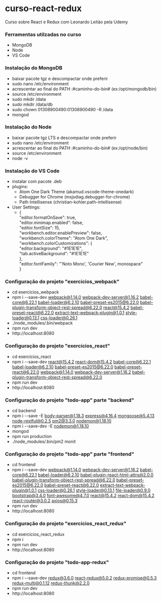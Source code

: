 # curso-react-redux
Curso sobre React e Redux com Leonardo Leitão pela Udemy

### Ferramentas utilzadas no curso
- MongoDB
- Node
- VS Code

### Instalação do MongoDB
- baixar pacote tgz e descompactar onde preferir
- sudo nano /etc/environment
- acrescentar ao final do PATH :#caminho-do-bin# (ex:/opt/mongodb/bin)
- source /etc/environment
- sudo mkdir /data
- sudo mkdir /data/db
- sudo chown 01308900490:01308900490 -R /data
- mongod

### Instalação do Node
- baixar pacote tgz LTS e descompactar onde preferir
- sudo nano /etc/environment
- acrescentar ao final do PATH :#caminho-do-bin# (ex:/opt/node/bin)
- source /etc/environment
- node -v

### Instalação do VS Code
- instalar com pacote .deb
- plugins:
  - Atom One Dark Theme (akamud.vscode-theme-onedark)
  - Debugger for Chrome (msjsdiag.debugger-for-chrome)
  - Path Intellisense (christian-kohler.path-intellisense)
- User Settings:
  - {  
     "editor.formatOnSave": true,  
     "editor.minimap.enabled": false,  
     "editor.fontSize": 15,  
     "workbench.editor.enablePreview": false,  
     "workbench.colorTheme": "Atom One Dark",  
     "workbench.colorCustomizations": {  
          "editor.background": "#1E1E1E",  
          "tab.activeBackground": "#1E1E1E"  
     },  
     "editor.fontFamily": "'Noto Mono', 'Courier New', monospace"  
    }  

### Configuração do projeto "exercicios_webpack"
- cd exercicios_webpack
- npm i --save-dev webpack@1.14.0 webpack-dev-server@1.16.2 babel-core@6.22.1 babel-loader@6.2.10 babel-preset-es2015@6.22.0 babel-plugin-transform-object-rest-spread@6.22.0 react@15.4.2 babel-preset-react@6.22.0 extract-text-webpack-plugin@1.0.1 style-loader@0.13.1 css-loader@0.26.1
- ./node_modules/.bin/webpack
- npm run dev
- http://localhost:8080

### Configuração do projeto "exercicios_react"
- cd exercicios_react
- npm i --save-dev react@15.4.2 react-dom@15.4.2 babel-core@6.22.1 babel-loader@6.2.10 babel-preset-es2015@6.22.0 babel-preset-react@6.22.0 webpack@1.14.0 webpack-dev-server@1.16.2 babel-plugin-transform-object-rest-spread@6.22.0
- npm run dev
- http://localhost:8080

### Configuração do projeto "todo-app" parte "backend"
- cd backend
- npm i --save -E body-parser@1.18.3 express@4.16.4 mongoose@5.4.13 node-restful@0.2.5 pm2@3.3.0 nodemon@1.18.10
- npm i --save-dev -E nodemon@1.18.10
- mongod
- npm run production
- ./node_modules/.bin/pm2 monit

### Configuração do projeto "todo-app" parte "frontend"
- cd frontend
- npm i --save-dev webpack@1.14.0 webpack-dev-server@1.16.2 babel-core@6.22.1 babel-loader@6.2.10 babel-plugin-react-html-attrs@2.0.0 babel-plugin-transform-object-rest-spread@6.22.0 babel-preset-es2015@6.22.0 babel-preset-react@6.22.0 extract-text-webpack-plugin@1.0.1 css-loader@0.26.1 style-loader@0.13.1 file-loader@0.9.0 bootstrap@3.4.0 font-awesome@4.7.0 react@15.4.2 react-dom@15.4.2 react-router@3.0.2 axios@0.15.3
- npm run dev
- http://localhost:8080

### Configuração do projeto "exercicios_react_redux"
- cd exercicios_react_redux
- npm i
- npm run dev
- http://localhost:8080

### Configuração do projeto "todo-app-redux"
- cd frontend
- npm i --save-dev redux@3.6.0 react-redux@5.0.2 redux-promise@0.5.3 redux-multi@0.1.12 redux-thunk@2.2.0
- npm run dev
- http://localhost:8080
